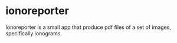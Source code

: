# ionoreporter
Ionoreporter is a small app that produce pdf files of a set of images, specifically ionograms.
